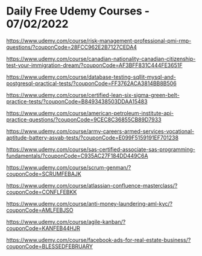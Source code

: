 # Daily Free Udemy Courses - 07/02/2022

https://www.udemy.com/course/risk-management-professional-pmi-rmp-questions/?couponCode=28FCC962E2B7127CEDA4
https://www.udemy.com/course/canadian-nationality-canadian-citizenship-test-your-immigration-dream/?couponCode=AF3BFF831C444FE3651F
https://www.udemy.com/course/database-testing-sqllit-mysql-and-postgresql-practical-tests/?couponCode=FF3762ACA3814BB8B506
https://www.udemy.com/course/certified-lean-six-sigma-green-belt-practice-tests/?couponCode=B8493438503DDAA15483
https://www.udemy.com/course/american-petroleum-institute-api-practice-questions/?couponCode=9CEC8C36855CB89D7933
https://www.udemy.com/course/army-careers-armed-services-vocational-aptitude-battery-asvab-tests/?couponCode=E099F5159191EF701238
https://www.udemy.com/course/sas-certified-associate-sas-programming-fundamentals/?couponCode=C935AC27F184DD449C6A
https://www.udemy.com/course/scrum-genman/?couponCode=SCRUMFEBAJK
https://www.udemy.com/course/atlassian-confluence-masterclass/?couponCode=CONFLFEBKK
https://www.udemy.com/course/anti-money-laundering-aml-kyc/?couponCode=AMLFEBJSO
https://www.udemy.com/course/agile-kanban/?couponCode=KANFEB44HJR
https://www.udemy.com/course/facebook-ads-for-real-estate-business/?couponCode=BLESSEDFEBRUARY
